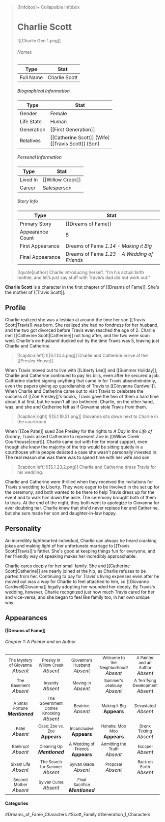 > [!infobox]+ Collapsible Infobox
> # Charlie Scott
> ![[Charlie Gen 1.png]] 
> ###### Names 
> | Type | Stat | 
> | ---- | ---- | 
> | Full Name | Charlie Scott | 
>
> ##### Biographical Information
> | Type | Stat | 
> | ---- | ---- | 
> | Gender | Female | 
> | Life State | Human |
> | Generation | [[First Generation]] |
> | Relatives |[[Catherine Scott]] (Wife)<br>[[Travis Scott]] (Son)
> 
> ##### Personal Information
> | Type | Stat | 
> | ---- | ---- | 
> | Lived In |[[Willow Creek]]| 
> | Career | Salesperson | 
> 
> ##### Story Info
> | Type | Stat | 
> | ---- | ---- | 
> | Primary Story | [[Dreams of Fame]] | 
> | Appearance Count | 5 | 
> | First Appearance | Dreams of Fame *1.14 - Making it Big*
> | Final Appearance | Dreams of Fame *1.23 - A Wedding of Friends*

> [!quote|author] Charlie introducing herself.
> “I’m his actual birth mother, and let’s just say stuff with Travis’s dad did *not* work out.”

**Charlie Scott** is a character in the first chapter of [[Dreams of Fame]]. She's the mother of [[Travis Scott]].

## Profile
Charlie realized she was a lesbian at around the time her son [[Travis Scott|Travis]] was born. She realized she had no fondness for her husband, and the two got divorced before Travis even reached the age of 2. Charlie met [[Catherine Scott|Catherine]] not long after, and the two were soon wed. Charlie's ex-husband ducked out by the time Travis was 5, leaving just Charlie and Catherine.

> [!caption|left]
> ![[S.1.14.4.png]] 
> Charlie and Catherine arrive at the [[Presley House]].

When Travis moved out to live with [[Liberty Lee]] and [[Summer Holiday]], Charlie and Catherine continued to pay his bills, even after he secured a job. Catherine started signing anything that came in for Travis absentmindedly, even the papers giving up guardianship of Travis to [[Giovanna Cardwell]]. When Charlie and Catherine came out to visit Travis to celebrate the success of [[Zoe Presley]]'s books, Travis gave the two of them a hard time about it at first, but he wasn't all too bothered. Charlie, on the other hand, was, and she and Catherine felt as if Giovanna stole Travis from them.

> [!caption|right]
> ![[S.1.19.21.png]] 
> Giovanna sits down next to Charlie in the courtroom.

When [[Zoe Patel]] sued Zoe Presley for the rights to *A Day in the Life of Granny*, Travis asked Catherine to represent Zoe in [[Willow Creek Courthouse|court]]. Charlie came out with her for moral support, even though she knew the majority of the trip would be sitting quietly in a courthouse while people debated a case she wasn't personally invested in. The real reason she was there was to spend time with her wife and son.

> [!caption|left]
> ![[S.1.23.2.png]] 
> Charlie and Catherine dress Travis for his wedding.

Charlie and Catherine were thrilled when they received the invitations for Travis's wedding to Liberty. They were eager to be involved in the set up for the ceremony, and both wanted to be there to help Travis dress up for the event and to walk him down the aisle. The ceremony brought both of them to tears. At the end of the night, they both went to apologize to Giovanna for ever doubting her. Charlie knew that she'd never replace her and Catherine, but she sure made her son and daughter-in-law happy.

## Personality
An incredibly lighthearted individual, Charlie can always be heard cracking jokes and making light of her unfortunate marriage to [[Travis Scott|Travis]]'s father. She's good at keeping things fun for everyone, and her friendly way of speaking makes her incredibly approachable.

Charlie cares deeply for her small family. She and [[Catherine Scott|Catherine]] are nearly joined at the hip, as Charlie refuses to be parted from her. Continuing to pay for Travis's living expenses even after he moved out was a way for Charlie to feel attached to him, so [[Giovanna Cardwell|Giovanna]] legally adopting her wounded her deeply. By Travis's wedding, however, Charlie recognized just how much Travis cared for her and vice-versa, and she began to feel like family too, in her own unique way.

## Appearances
#### [[Dreams of Fame]]
###### Chapter 1: A Painter and an Author
|                                                                       |     |     |     |     |
| --------------------------------------------------------------------- | --- | --- | --- | --- |
| <center><font size=2>The Mystery of Giovanna<br><font size=3>*Absent* | <center><font size=2>Presley in Willow Creek<br><font size=3>*Absent* | <center><font size=2>Giovanna's Husband<br><font size=3>*Absent* | <center><font size=2>Welcome to the Neighborhood!<br><font size=3>*Absent* | <center><font size=2>A Painter and an Author<br><font size=3>*Absent* |
| <center><font size=2>The Basement<br><font size=3>*Absent* | <center><font size=2>Insanity<br><font size=3>*Absent* | <center><font size=2>Moving In<br><font size=3>*Absent* | <center><font size=2>Summer's Jealousy<br><font size=3>*Absent*| <center><font size=2>A Terrifying Development<br><font size=3>*Absent* |
| <center><font size=2>A Small Fortune<br><font size=3>***Mentioned*** | <center><font size=2>The Government Comes Knocking<br><font size=3>*Absent* | <center><font size=2>Beatrice<br><font size=3>*Absent* | <center><font size=2>Making it Big<br><font size=3>**Appears** | <center><font size=2>Devastated<br><font size=3>*Absent* |
| <center><font size=2>Patel<br><font size=3>*Absent* | <center><font size=2>Case: Zoe vs. Zoe<br><font size=3>**Appears** | <center><font size=2>Inconclusive<br><font size=3>**Appears** | <center><font size=2>Hahaha, Moo Moo<br><font size=3>**Appears**| <center><font size=2>Drunk Texting<br><font size=3>*Absent* |
| <center><font size=2>Bankrupt<br><font size=3>*Absent* | <center><font size=2>Cleaning Up<br><font size=3>***Mentioned*** | <center><font size=2>A Wedding of Friends<br><font size=3>**Appears** | <center><font size=2>Admitting the Truth<br><font size=3>*Absent* | <center><font size=2>Escape!<br><font size=3>*Absent* |
| <center><font size=2>Sixam Life<br><font size=3>*Absent* | <center><font size=2>The Search for Summer<br><font size=3>*Absent* | <center><font size=2>Sylvan Glade<br><font size=3>*Absent* | <center><font size=2>Proposal<br><font size=3>*Absent* | <center><font size=2>Back on Earth<br><font size=3>*Absent* |
| <center><font size=2>Second Mother<br><font size=3>*Absent* | <center><font size=2>Sylvan Curse<br><font size=3>*Absent* | <center><font size=2>Final Sacrifice<br><font size=3>***Mentioned*** |  |  |

#### Categories
#Dreams_of_Fame_Characters #Scott_Family #Generation_1_Characters